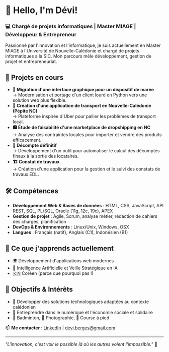 # 👋 Hello, I'm Dévi!

### 💻 Chargé de projets informatiques | Master MIAGE | Développeur & Entrepreneur

Passionné par l'innovation et l'informatique, je suis actuellement en Master MIAGE à l'Université de Nouvelle-Calédonie et chargé de projets informatiques à la SIC. Mon parcours mêle développement, gestion de projet et entrepreneuriat.

## 🚀 Projets en cours

- **📡 Migration d'une interface graphique pour un dispositif de marée**  
  → Modernisation et portage d'un client lourd en Python vers une solution web plus flexible.
- **🚗 Création d'une application de transport en Nouvelle-Calédonie (Pépite NC)**  
  → Plateforme inspirée d'Uber pour pallier les problèmes de transport local.
- **🛍️ Étude de faisabilité d'une marketplace de dropshipping en NC**  
  → Analyse des contraintes locales pour importer et vendre des produits efficacement.
- **📑 Décompte définitif**  
  → Développement d'un outil pour automatiser le calcul des décomptes finaux à la sortie des locataires.
- **🏗️ Constat de travaux**  
  → Création d'une application pour la gestion et le suivi des constats de travaux EDL.

## 🛠️ Compétences

- **Développement Web & Bases de données** : HTML, CSS, JavaScript, API REST, SQL, PL/SQL, Oracle (11g, 12c, 19c), APEX
- **Gestion de projet** : Agile, Scrum, analyse métier, rédaction de cahiers des charges, planification
- **DevOps & Environnements** : Linux/Unix, Windows, OSX
- **Langues** : Français (natif), Anglais (C1), Indonésien (B1)

## 🌱 Ce que j'apprends actuellement

- 🌍 Développement d'applications web modernes
- 🤖 Intelligence Artificielle et Veille Stratégique en IA
- 🇰🇷 Coréen (parce que pourquoi pas !)

## 🎯 Objectifs & Intérêts

- 🚀 Développer des solutions technologiques adaptées au contexte calédonien
- 🤝 Entreprendre dans le numérique et l'économie sociale et solidaire
- 🏸 Badminton, 📸 Photographie, 🏃 Course à pied

📫 **Me contacter** : [LinkedIn](https://www.linkedin.com/in/devi-berges/) | devi.berges@gmail.com

---
*"L'innovation, c'est voir le possible là où les autres voient l'impossible."* 🚀
